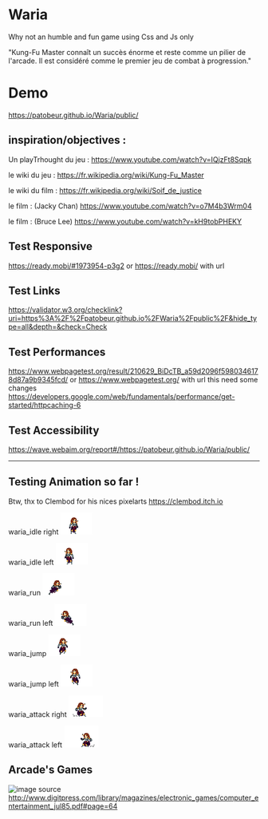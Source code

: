 # Waria
Why not an humble and fun game using Css and Js only

"Kung-Fu Master connaît un succès énorme et reste comme un pilier de l'arcade. Il est considéré comme le premier jeu de combat à progression."

# Demo
https://patobeur.github.io/Waria/public/

## inspiration/objectives :
Un playTrhought du jeu : 
https://www.youtube.com/watch?v=IQjzFt8Sqpk

le wiki du jeu : 
https://fr.wikipedia.org/wiki/Kung-Fu_Master

le wiki du film : 
https://fr.wikipedia.org/wiki/Soif_de_justice

le film : (Jacky Chan)
https://www.youtube.com/watch?v=o7M4b3Wrm04

le film : (Bruce Lee)
https://www.youtube.com/watch?v=kH9tobPHEKY


## Test Responsive
https://ready.mobi/#1973954-p3g2
or https://ready.mobi/ with url

## Test Links
https://validator.w3.org/checklink?uri=https%3A%2F%2Fpatobeur.github.io%2FWaria%2Fpublic%2F&hide_type=all&depth=&check=Check

## Test Performances
https://www.webpagetest.org/result/210629_BiDcTB_a59d2096f5980346178d87a9b9345fcd/
or https://www.webpagetest.org/  with url
this need some changes
https://developers.google.com/web/fundamentals/performance/get-started/httpcaching-6

## Test Accessibility
https://wave.webaim.org/report#/https://patobeur.github.io/Waria/public/

- - - - - - - -

## Testing Animation so far !
Btw, thx to Clembod for his nices pixelarts
https://clembod.itch.io

waria_idle right
![waria_idle](public/assets/archetypes/warrior/waria_idle.gif?raw=true "waria_idle")

waria_idle left
![waria_idle_l](public/assets/archetypes/warrior/waria_idle_l.gif?raw=true "waria_idle_l")

waria_run
![waria_run](public/assets/archetypes/warrior/waria_run.gif?raw=true "waria_run")

waria_run left
![waria_run_l](public/assets/archetypes/warrior/waria_run_l.gif?raw=true "waria_run_l")

waria_jump
![waria_jump](public/assets/archetypes/warrior/waria_jump.gif?raw=true "waria_jump")

waria_jump left
![waria_jump_l](public/assets/archetypes/warrior/waria_jump_l.gif?raw=true "waria_jump_l")

waria_attack right
![waria_dask_attack](public/assets/archetypes/warrior/waria_dask_attack.gif?raw=true "waria_dask_attack")

waria_attack left
![waria_dask_attack_l](public/assets/archetypes/warrior/waria_dask_attack_l.gif?raw=true "waria_dask_attack_l")

## Arcade's Games
![image](https://user-images.githubusercontent.com/48214878/123779467-7d309600-d8d2-11eb-9ea1-9a0024ef996b.png)
source http://www.digitpress.com/library/magazines/electronic_games/computer_entertainment_jul85.pdf#page=64
